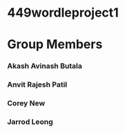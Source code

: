 # 449wordleproject1

# Group Members

### Akash Avinash Butala
### Anvit Rajesh Patil
### Corey New
### Jarrod Leong

